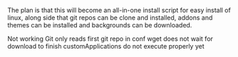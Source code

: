 The plan is that this will become an all-in-one install script for easy install of linux, along side that
git repos can be clone and installed, addons and themes can be installed and backgrounds can be downloaded.

Not working
Git only reads first git repo in conf
wget does not wait for download to finish
customApplications do not execute properly yet
